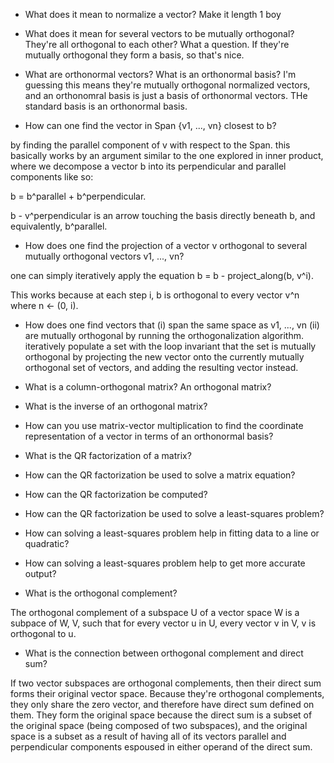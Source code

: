 * What does it mean to normalize a vector?
Make it length 1 boy

* What does it mean for several vectors to be mutually orthogonal?
They're all orthogonal to each other? What a question. If they're mutually orthogonal they form a basis, so that's nice.

* What are orthonormal vectors? What is an orthonormal basis?
I'm guessing this means they're mutually orthogonal normalized vectors, and an orthonomral basis is just a basis of orthonormal vectors. THe standard basis is an orthonormal basis.

* How can one find the vector in Span {v1, ..., vn} closest to b?

by finding the parallel component of v with respect to the Span. this basically works by an argument similar to the one explored in inner product, where we decompose a vector b into its perpendicular and parallel components like so:

b = b^parallel + b^perpendicular.

b - v^perpendicular is an arrow touching the basis directly beneath b, and equivalently, b^parallel.

* How does one find the projection of a vector v orthogonal to several mutually orthogonal vectors v1, ..., vn?

one can simply iteratively apply the equation
b = b - project_along(b, v^i).

This works because at each step i, b is orthogonal to every vector v^n where n <- (0, i).

* How does one find vectors that
(i) span the same space as v1, ..., vn
(ii) are mutually orthogonal
by running the orthogonalization algorithm. iteratively populate a set with the loop invariant that the set is mutually orthogonal by projecting the new vector onto the currently mutually orthogonal set of vectors, and adding the resulting vector instead.


* What is a column-orthogonal matrix? An orthogonal matrix?

* What is the inverse of an orthogonal matrix?

* How can you use matrix-vector multiplication to find the coordinate representation of a vector in terms of an orthonormal basis?

* What is the QR factorization of a matrix?

* How can the QR factorization be used to solve a matrix equation?

* How can the QR factorization be computed?

* How can the QR factorization be used to solve a least-squares problem?

* How can solving a least-squares problem help in fitting data to a line or quadratic?

* How can solving a least-squares problem help to get more accurate output?

* What is the orthogonal complement?

The orthogonal complement of a subspace U of a vector space W is a subpace of W, V, such that for every vector u in U, every vector v in V, v is orthogonal to u.

* What is the connection between orthogonal complement and direct sum?

If two vector subspaces are orthogonal complements, then their direct sum forms their original vector space. Because they're orthogonal complements, they only share the zero vector, and therefore have direct sum defined on them. They form the original space because the direct sum is a subset of the original space  (being composed of two subspaces), and the original space is a subset as a result of having all of its vectors parallel and perpendicular components espoused in either operand of the direct sum.

